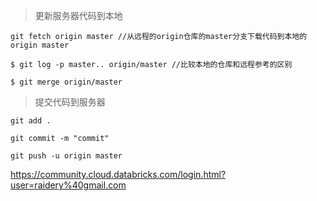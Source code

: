 

> 更新服务器代码到本地

```
git fetch origin master //从远程的origin仓库的master分支下载代码到本地的origin master

$ git log -p master.. origin/master //比较本地的仓库和远程参考的区别

$ git merge origin/master
```


> 提交代码到服务器


```
git add .

git commit -m "commit"

git push -u origin master
```

https://community.cloud.databricks.com/login.html?user=raidery%40gmail.com
